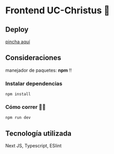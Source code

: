 # Frontend UC-Christus 🏥

## Deploy

[pincha aquí](http://localhost:3000/dashboard)

## Consideraciones

manejador de paquetes: **npm** ‼️

###  Instalar dependencias
`npm install`

###  Cómo correr 🏇🏻
`npm run dev`

## Tecnología utilizada
Next JS, Typescript, ESlint
